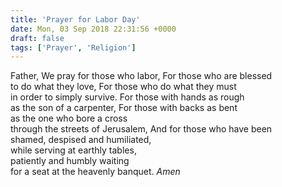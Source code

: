 ```yaml
---
title: 'Prayer for Labor Day'
date: Mon, 03 Sep 2018 22:31:56 +0000
draft: false
tags: ['Prayer', 'Religion']
---
```


Father, We pray for those who labor, For those who are blessed  
to do what they love, For those who do what they must  
in order to simply survive. For those with hands as rough  
as the son of a carpenter, For those with backs as bent  
as the one who bore a cross  
through the streets of Jerusalem, And for those who have been  
shamed, despised and humiliated,  
while serving at earthly tables,  
patiently and humbly waiting  
for a seat at the heavenly banquet. _Amen_

